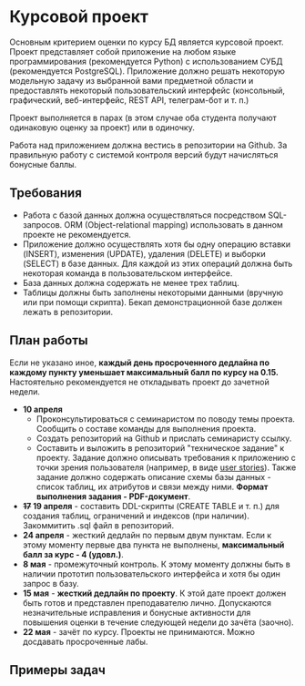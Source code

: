 # Курсовой проект
Основным критерием оценки по курсу БД является курсовой проект. Проект представляет собой приложение на любом языке программирования (рекомендуется Python) с использованием СУБД (рекомендуется PostgreSQL). Приложение должно решать некоторую модельную задачу из выбранной вами предметной области и предоставлять некоторый пользовательский интерфейс (консольный, графический, веб-интерфейс, REST API, телеграм-бот и т. п.)

Проект выполняется в парах (в этом случае оба студента получают одинаковую оценку за проект) или в одиночку.

Работа над приложением должна вестись в репозитории на Github. За правильную работу с системой контроля версий будут начисляться бонусные баллы.

## Требования
* Работа с базой данных должна осуществляться посредством SQL-запросов. ORM (Object-relational mapping) использовать в данном проекте не рекомендуется.
* Приложение должно осуществлять хотя бы одну операцию вставки (INSERT), изменения (UPDATE), удаления (DELETE) и выборки (SELECT) в базе данных. Для каждой из этих операций должна быть некоторая команда в пользовательском интерфейсе.
* База данных должна содержать не менее трех таблиц.
* Таблицы должны быть заполнены некоторыми данными (вручную или при помощи скрипта). Бекап демонстрационной базе должен лежать в репозитории.

## План работы
Если не указано иное, **каждый день просроченного дедлайна по каждому пункту уменьшает максимальный балл по курсу на 0.15.** Настоятельно рекомендуется не откладывать проект до зачетной недели.

* **10 апреля**
  * Проконсультироваться с семинаристом по поводу темы проекта. Сообщить о составе команды для выполнения проекта.
  * Создать репозиторий на Github и прислать семинаристу ссылку.
  * Составить и выложить в репозиторий "техническое задание" к проекту. Задание должно описывать требования к приложению с точки зрения пользователя (например, в виде [user stories](https://en.wikipedia.org/wiki/User_story)). Также задание должно содержать описание схемы базы данных - список таблиц, их атрибутов и связи между ними. **Формат выполнения задания - PDF-документ**.
* **<s>17</s> 19 апреля** - составить DDL-скрипты (CREATE TABLE и т. п.) для создания таблиц, ограничений и индексов (при наличии). Закоммитить .sql файл в репозиторий.
* **24 апреля** - жесткий дедлайн по первым двум пунктам. Если к этому моменту первые два пункта не выполнены, **максимальный балл за курс - 4 (удовл.)**.
* **8 мая** - промежуточный контроль. К этому моменту должны быть в наличии прототип пользовательского интерфейса и хотя бы один запрос в базу.
* **15 мая** - **жесткий дедлайн по проекту**. К этой дате проект должен быть готов и представлен преподавателю лично. Допускаются незначительные исправления и бонусные активности для повышения оценки в течение следующей недели до зачёта (заочно).
* **22 мая** - зачёт по курсу. Проекты не принимаются. Можно досдавать просроченные лабы.

## Примеры задач
